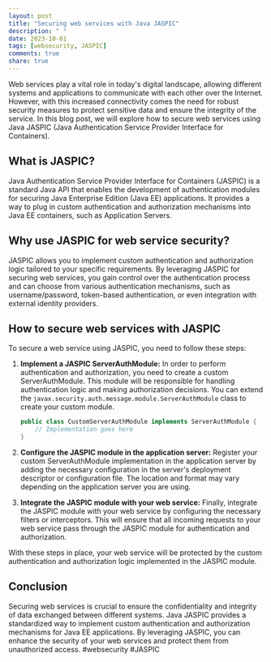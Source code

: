 ```yaml
---
layout: post
title: "Securing web services with Java JASPIC"
description: " "
date: 2023-10-01
tags: [websecurity, JASPIC]
comments: true
share: true
---
```


Web services play a vital role in today's digital landscape, allowing different systems and applications to communicate with each other over the Internet. However, with this increased connectivity comes the need for robust security measures to protect sensitive data and ensure the integrity of the service. In this blog post, we will explore how to secure web services using Java JASPIC (Java Authentication Service Provider Interface for Containers).

## What is JASPIC?

Java Authentication Service Provider Interface for Containers (JASPIC) is a standard Java API that enables the development of authentication modules for securing Java Enterprise Edition (Java EE) applications. It provides a way to plug in custom authentication and authorization mechanisms into Java EE containers, such as Application Servers.

## Why use JASPIC for web service security?

JASPIC allows you to implement custom authentication and authorization logic tailored to your specific requirements. By leveraging JASPIC for securing web services, you gain control over the authentication process and can choose from various authentication mechanisms, such as username/password, token-based authentication, or even integration with external identity providers.

## How to secure web services with JASPIC

To secure a web service using JASPIC, you need to follow these steps:

1. **Implement a JASPIC ServerAuthModule:** In order to perform authentication and authorization, you need to create a custom ServerAuthModule. This module will be responsible for handling authentication logic and making authorization decisions. You can extend the `javax.security.auth.message.module.ServerAuthModule` class to create your custom module.

    ```java
    public class CustomServerAuthModule implements ServerAuthModule {
        // Implementation goes here
    }
    ```

2. **Configure the JASPIC module in the application server:** Register your custom ServerAuthModule implementation in the application server by adding the necessary configuration in the server's deployment descriptor or configuration file. The location and format may vary depending on the application server you are using.

3. **Integrate the JASPIC module with your web service:** Finally, integrate the JASPIC module with your web service by configuring the necessary filters or interceptors. This will ensure that all incoming requests to your web service pass through the JASPIC module for authentication and authorization.

With these steps in place, your web service will be protected by the custom authentication and authorization logic implemented in the JASPIC module.

## Conclusion

Securing web services is crucial to ensure the confidentiality and integrity of data exchanged between different systems. Java JASPIC provides a standardized way to implement custom authentication and authorization mechanisms for Java EE applications. By leveraging JASPIC, you can enhance the security of your web services and protect them from unauthorized access. #websecurity #JASPIC